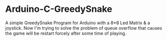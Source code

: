 # Arduino-C-GreedySnake
A simple GreedySnake Program for Arduino with a 8*8 Led Matrix & a joystick.
Now I'm trying to solve the problem of queue overflow that causes the game will be restart forcely after some time of playing.
